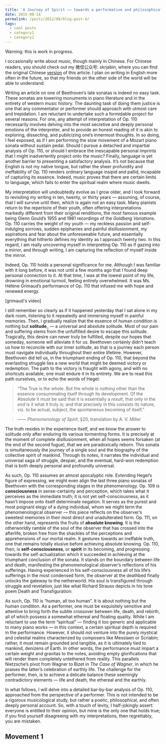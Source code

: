 ```yaml
---
title: 'A Journey of Spirit —— towards a performative and philosophical reading of Beethoven Op 110'
date: 2015-08-14
permalink: /posts/2012/08/blog-post-4/
tags:
  - cool posts
  - category1
  - category2
---
```


Warning: this is work in progress.

I occasionally write about music, though mainly in Chinese. For Chinese readers, you should check out my 微信公众号: skrjabin, where you can find the original Chinese [version](https://mp.weixin.qq.com/s/hb6uCDo63NVmy11uM9QkWg) of this article. I plan on writing in English more often in the future, so that my friends on the other side of the world will be able to understand.

Writing an article on one of Beethoven’s late sonatas is indeed no easy task. These sonatas are towering monuments in piano literature and in the entirety of western music history. The daunting task of doing them justice is one that any commentator or performer should approach with utmost care and trepidation. I am reluctant to undertake such a formidable project for several reasons. For one, any attempt of interpretation of Op. 110 necessarily involves delving into the most secretive and deeply personal emotions of the interpreter, and to provide an honest reading of it is akin to exploring, dissecting, and publicizing one’s innermost thoughts. In so doing, I feel exposed, as if I am performing the slow movement of a Mozart piano sonata without sustain pedal. Should I pursue a detached and impartial analysis of Op. 110, or should I embrace the inescapable personal imprints that I might inadvertently project onto the music? Finally, language is yet another barrier to presenting a satisfactory analysis. It’s not because that English is not my native tongue, but rather the sheer profundity and ineffability of Op. 110 renders ordinary language insipid and pallid, incapable of capturing its essence. Indeed, music proves that there are certain limits to language, which fails to enter the spiritual realm where music dwells.

My interpretation will undoubtedly evolve as I grow older, and I look forward to revisiting my writing in ten, twenty, or thirty years — assuming, of course, that I will survive until then, which is again not an easy task. Many pianists return to the repertoire of their youth, often offering interpretations markedly different from their original renditions, the most famous example being Glenn Gould’s 1955 and 1981 recordings of the _Goldberg Variations_. Op. 110 carries the weight of my youth — my reckless passion and self-indulging sorrows, sudden epiphanies and painful disillusionment, my aspirations and fear about the unforeseeable future, and essentially everything that hitherto defines my identity as I approach twenty two. In this regard, I am really uncovering myself in interpreting Op. 110 as if gazing into a mirror, and through writing, I am capturing the reflection of myself inside the mirror.

Indeed, Op. 110 holds a personal significance for me. Although I was familiar with it long before, it was not until a few months ago that I found deep personal connection to it. At that time, I was at the lowest point of my life, drowning in emotional turmoil, feeling entirely overwhelmed. It was Ms. Hélène Grimaud’s performance of Op. 110 that infused me with hope and renewed energy.

\[grimaud's video\]

I still remember so clearly as if it happened yesterday that I sat alone in my dark room, listening to it repeatedly and immersing myself in painful memories. Then, I gradually realize that the essence of human condition is nothing but **solitude**_ — a universal and absolute solitude. Most of our pain and suffering stems from the unfulfilled desire to escape this solitude. Tragically, this desire can never truly be fulfilled, despite our hopes that someday, someone will alleviate it for us. Beethoven certainly didn’t teach us how to reconcile with our inner solitude, as that is a journey each person must navigate individually throughout their entire lifetime. However, Beethoven did tell us, in the triumphant ending of Op. 110, that beyond the everlasting struggle lies a new world that might be deemed victory or redemption. The path to the victory is fraught with agony, and with no shortcuts available, one must endure it in its entirety. We are to read this path ourselves, or to echo the words of Hegel:

> “The True is the whole. But the whole is nothing other than the essence consummating itself through its development. Of the Absolute it must be said that it is essentially a _result_, that only in the _end_ is it what it truly is; and that precisely in this consists its nature, viz. to be actual, subject, the spontaneous becoming of itself.”

>—— _Phenomenology of Spirit_, §20, translation by A. V. Miller

The truth resides in the experience itself, and we know the answer to solitude only after enduring its various tormenting forms. It is precisely at the moment of complete disillusionment, when all hopes seems forsaken (at the end of the second fugue), that we are paradoxically reborn. This sonata is simultaneously the journey of a single soul and the biography of the collective spirit of mankind. Through its notes, it narrates the individual and universal saga of struggle, despair, and the eventual, hard-won redemption that is both deeply personal and profoundly universal.

As such, Op. 110 assumes an almost apocalyptic role. Extending Hegel’s figure of expressing, we might even align the last three piano sonatas of Beethoven with the corresponding stages in the phenomenology. Op. 109 is **consciousness** in sense-certainty and perception, which takes what it perceives as the immediate truth; it is not yet self-consciousness, as it hasn’t impose onto itself determinate negation. It serves as the purest and most poignant elegy of a dying individual, whom we might term the phenomenological observer — this piece reflects on the observer’s sweetest memories in their most direct and unadulterated form. Op. 111, on the other hand, represents the fruits of **absolute knowing**. It is the otherworldly ramble of the soul of the observer that has crossed into the afterlife, broken free from the shackles of the perceptions and apprehensions of our mortal realm. It gestures towards an ineffable truth, one that remains totally elusive before achieving absolute knowing. Op. 110, then, is **self-consciousness**, or **spirit** in its becoming, and progressing towards the self-actualization which it succeeded in achieving at the triumphant conclusion of the sonata. It stands on the boundary between life and death, manifesting the phenomenological observer’s reflections of his sufferings. Having experienced in his self-consciousness all of his life’s sufferings in the most condensed form, the observer at the deathbed finally unlocks the gateway to the netherworld. His soul is transfigured through struggle and revelation, just like what Richard Strauss depicts in his tone poem Death and Transfiguration:

As such, Op. 110 is “human, all too human”. It is about nothing but the human condition. As a performer, one must be exquisitely sensitive and attentive to bring forth the subtle crossover between life, death, and rebirth, all of which possess a somewhat ethereal and floating quality. While I am reluctant to use the term “spiritual” — finding it too generic and applicable to many piano works — in this context, a certain spiritual depth is required in the performance. However, it should not venture into the purely mystical and celestial realms characterized by composers like Messiaen or Scriabin; rather, it must remain grounded and tangible, as it is ultimately tied to mankind, denizens of Earth. In other words, the performance must impart a certain weight and gravitas to the notes, avoiding empty glorifications that will render them completely untethered from reality. This parallels Nietzsche’s pivot from Wagner to Bizet in _The Case of Wagner_, in which he praises the latter’s celebration of earthly life. The challenge for the performer, then, is to achieve a delicate balance these seemingly contradictory elements — life and death, the ethereal and the earthly.

In what follows, I will delve into a detailed bar-by-bar analysis of Op. 110, approached from the perspective of a performer. This is not intended to be a rigorous musicological study, but rather a poetic, philosophical, and often deeply personal account. So, with a touch of levity, I half-jokingly assert: everyone is entitled to their opinion, but mine is the only one that holds true; if you find yourself disagreeing with my interpretations, then regrettably, you are mistaken.

Movement 1
------

